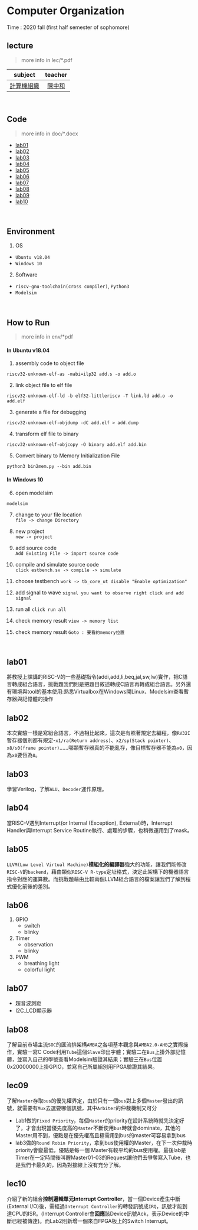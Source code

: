 # Computer Organization
Time : 2020 fall (first half semester of sophomore)

## lecture
>more info in lec/*.pdf

|subject|teacher|
|:-:|:-:|
|[計算機組織](http://class-qry.acad.ncku.edu.tw/syllabus/online_display.php?syear=0109&sem=1&co_no=E221700&class_code=2)|[陳中和](https://caslab.ee.ncku.edu.tw/)|

<br>

## Code
>more info in doc/*.docx
- [lab01](#lab01)
- [lab02](#lab02)
- [lab03](#lab03)
- [lab04](#lab04)
- [lab05](#lab05)
- [lab06](#lab06)
- [lab07](#lab07)
- [lab08](#lab08)
- [lab09](#lab09)
- [lab10](#lab10)

<br>

## Environment
1. OS
- `Ubuntu v18.04`
- `Windows 10`
2. Software
- `riscv-gnu-toolchain(cross compiler)`, `Python3`
- `Modelsim`

<br>

## How to Run
>more info in env/*pdf
#### In Ubuntu v18.04
1. assembly code to object file
```
riscv32-unknown-elf-as -mabi=ilp32 add.s -o add.o
```

2. link object file to elf file
```
riscv32-unknown-elf-ld -b elf32-littleriscv -T link.ld add.o -o add.elf
```

3. generate a file for debugging
```
riscv32-unknown-elf-objdump -dC add.elf > add.dump
```

4. transform elf file to binary
```
riscv32-unknown-elf-objcopy -O binary add.elf add.bin
```

5. Convert binary to Memory Initialization File
```
python3 bin2mem.py --bin add.bin
```
#### In Windows 10
6. open modelsim
```
modelsim
```
7. change to your file location<br>
`file -> change Directory`

8. new project<br>
`new -> project`

9. add source code<br>
`Add Existing File -> import source code`

10. compile and simulate source code<br>
`click estbench.sv -> compile -> simulate`

11. choose testbench
`work -> tb_core_ut disable "Enable optimization"`

12. add signal to wave
`signal you want to observe right click and add signal`

13. run all
`click run all`

14. check memory result
`view -> memory list`

15. check memory result
`Goto : 要看的memory位置`


<br>

## lab01
將教授上課講的RISC-V的一些基礎指令(addi,add,li,beq,jal,sw,lw)實作，把C語言轉成組合語言，挑戰題我們則是把題目敘述轉成C語言再轉成組合語言。另外還有環境與tool的基本使用:熟悉Virtualbox在Windows開Linux、Modelsim查看暫存器與記憶體的操作

## lab02
本次實驗一樣是寫組合語言，不過相比起來，這次是有照著規定去編程，像`RV32I`暫存器個別都有規定-`x1/ra(Return address)`、`x2/sp(Stack pointer)`、`x8/s0(frame pointer)`......哪顆暫存器真的不能亂存，像目標暫存器不能為`x0`，因為`x0`要恆為`0`。

## lab03
學習Verilog，了解`ALU`、`Decoder`運作原理。

## lab04
當RISC-V遇到Interrupt(or Internal (Exception), External)時，Interrupt Handler與Interrupt Service Routine執行、處理的步驟，也稍微運用到了mask。

## lab05
`LLVM(Low Level Virtual Machine)`**模組化的編譯器**強大的功能，讓我們能修改`RISC-V`的`backend`，藉由類似`RISC-V R-type`定址格式，決定此架構下的機器語言指令對應的運算數。而挑戰題藉由比較兩個LLVM組合語言的檔案讓我們了解到程式優化前後的差別。

## lab06
1. GPIO 
    - switch
    - blinky
2. Timer
    - observation
    - blinky
3. PWM
    - breathing light
    - colorful light

## lab07
- 超音波測距
- I2C_LCD顯示器

## lab08
了解目前市場主流`SOC`的匯流排架構`AMBA`之各項基本觀念與`AMBA2.0-AHB`之實際操作，實驗一寫C Code利用`Tube`這個`Slave`印出字體；實驗二在`Bus`上掛外部記憶體，並寫入自己的學號查看Modelsim驗證其結果；實驗三在`Bus`位置0x20000000上掛GPIO，並寫自己所屬組別用FPGA驗證其結果。

## lec09
了解`Master`存取`bus`的優先權界定，由於只有一個`bus`對上多個`Master`發出的訊號，就需要有`Mux`去選要哪個訊號，其中`Arbiter`的仲裁機制又可分
- Lab1做的`Fixed Priority`，每個`Master`的priority在設計系統時就先決定好了，才會出現當優先度高的`Master`不斷使用`bus`時就會dominate，其他的Master用不到，優點是在優先權高且極需用到bus的master可容易拿到bus
- lab3做的`Round Robin Priority`，拿到bus使用權的Master，在下一次仲裁時priority會變最低，優點是每一個 Master有較平均的bus使用權。最後lab是Timer在一定時間後叫醒Master01-03的Request讓他們去爭奪寫入Tube，也是我們卡最久的，因為對接線上沒有充分了解。

## lec10
介紹了新的組合**控制邏輯單元Interrupt Controller**，當一個Device產生中斷(External I/O)後，需經過`Interrupt Controller`的轉發訊號成`IRQ`，訊號才能到達CPU的ISR。(Interrupt Controller會**回應**該Device訊號Ack，表示Device的中斷已經被傳達)。而Lab2則新增一個來自FPGA板上的Switch Interrupt。

